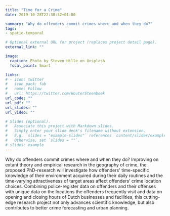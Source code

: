 ```yaml
---
title: "Time for a Crime"
date: 2019-10-28T22:30:52+01:00

summary: "Why do offenders commit crimes where and when they do?"
tags:
- spatio-temporal

# Optional external URL for project (replaces project detail page).
external_link: ""

image:
  caption: Photo by Steven Hille on Unsplash
  focal_point: Smart

links:
# - icon: twitter
#   icon_pack: fab
#   name: Follow
#   url: https://twitter.com/WouterSteenbeek
url_code: ""
url_pdf: ""
url_slides: ""
url_video: ""

# Slides (optional).
#   Associate this project with Markdown slides.
#   Simply enter your slide deck's filename without extension.
#   E.g. `slides = "example-slides"` references `content/slides/example-slides.md`.
#   Otherwise, set `slides = ""`.
# slides: example
---
```


Why do offenders commit crimes where and when they do? Improving on extant theory and empirical research in the geography of crime, the proposed PhD-research will investigate how offenders' time-specific knowledge of their environment acquired during their daily routines and the time-varying attractiveness of target areas affect offenders’ crime location choices. Combining police-register data on offenders and their offenses with unique data on the locations the offenders frequently visit and data on opening and closing hours of Dutch businesses and facilities, this cutting-edge research project not only advances scientific knowledge, but also contributes to better crime forecasting and urban planning.

